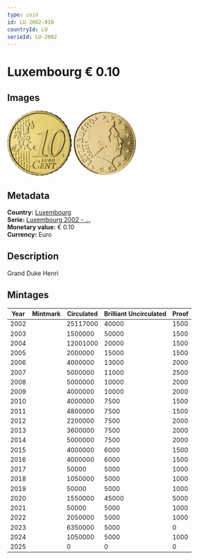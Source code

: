 ```yaml
---
type: coin
id: LU-2002-010
countryId: LU
serieId: LU-2002
---
```


# Luxembourg € 0.10

## Images

<img src="../../../Images/common-2002-010.webp" height="150" alt="Front image"><img src="Images/luxembourg-2002-010.webp" height="150" alt="Back image">

## Metadata

**Country:** [Luxembourg](../index.md)\
**Serie:** [Luxembourg 2002 - ...](index.md)\
**Monetary value:** € 0.10\
**Currency:** Euro

## Description

Grand Duke Henri

## Mintages

| Year | Mintmark | Circulated | Brilliant Uncirculated | Proof |
| ---- | -------- | ---------- | ---------------------- | ----- |
| 2002 |          | 25117000   | 40000                  | 1500  |
| 2003 |          | 1500000    | 50000                  | 1500  |
| 2004 |          | 12001000   | 20000                  | 1500  |
| 2005 |          | 2000000    | 15000                  | 1500  |
| 2006 |          | 4000000    | 13000                  | 2000  |
| 2007 |          | 5000000    | 11000                  | 2500  |
| 2008 |          | 5000000    | 10000                  | 2000  |
| 2009 |          | 4000000    | 10000                  | 2000  |
| 2010 |          | 4000000    | 7500                   | 1500  |
| 2011 |          | 4800000    | 7500                   | 1500  |
| 2012 |          | 2200000    | 7500                   | 2000  |
| 2013 |          | 3600000    | 7500                   | 2000  |
| 2014 |          | 5000000    | 7500                   | 2000  |
| 2015 |          | 4000000    | 6000                   | 1500  |
| 2016 |          | 4000000    | 6000                   | 1500  |
| 2017 |          | 50000      | 5000                   | 1000  |
| 2018 |          | 1050000    | 5000                   | 1000  |
| 2019 |          | 50000      | 5000                   | 1000  |
| 2020 |          | 1550000    | 45000                  | 5000  |
| 2021 |          | 50000      | 5000                   | 1000  |
| 2022 |          | 2050000    | 5000                   | 1000  |
| 2023 |          | 6350000    | 5000                   | 0     |
| 2024 |          | 1050000    | 5000                   | 1000  |
| 2025 |          | 0          | 0                      | 0     |
